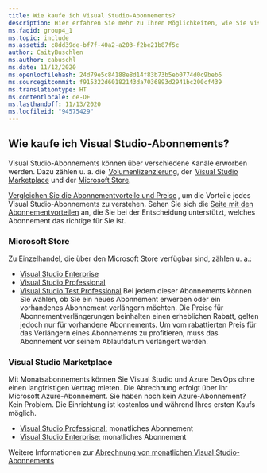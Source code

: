 ```yaml
---
title: Wie kaufe ich Visual Studio-Abonnements?
description: Hier erfahren Sie mehr zu Ihren Möglichkeiten, wie Sie Visual Studio-Abonnements erwerben können.
ms.faqid: group4_1
ms.topic: include
ms.assetid: c8dd39de-bf7f-40a2-a203-f2be21b87f5c
author: CaityBuschlen
ms.author: cabuschl
ms.date: 11/12/2020
ms.openlocfilehash: 24d79e5c84188e8d14f83b73b5eb0774d0c9beb6
ms.sourcegitcommit: f915322d60182143da7036893d2941bc200cf439
ms.translationtype: HT
ms.contentlocale: de-DE
ms.lasthandoff: 11/13/2020
ms.locfileid: "94575429"
---
```

## <a name="how-do-i-purchase-visual-studio-subscriptions"></a>Wie kaufe ich Visual Studio-Abonnements?
Visual Studio-Abonnements können über verschiedene Kanäle erworben werden. Dazu zählen u. a. die  [Volumenlizenzierung](https://www.microsoft.com/licensing/default), der  [Visual Studio Marketplace](https://marketplace.visualstudio.com/subscriptions) und der [Microsoft Store](https://www.microsoft.com/store/collections/visualstudio).  

[Vergleichen Sie die Abonnementvorteile und Preise](https://visualstudio.microsoft.com/vs/pricing/) , um die Vorteile jedes Visual Studio-Abonnements zu verstehen. Sehen Sie sich die [Seite mit den Abonnementvorteilen](https://visualstudio.microsoft.com/vs/benefits/) an, die Sie bei der Entscheidung unterstützt, welches Abonnement das richtige für Sie ist.   

### <a name="microsoft-store"></a>Microsoft Store
Zu Einzelhandel, die über den Microsoft Store verfügbar sind, zählen u. a.: 
- [Visual Studio Enterprise](https://www.microsoft.com/p/visual-studio-enterprise-subscription/dg7gmgf0dst4?activetab=pivot%3aoverviewtab) 
- [Visual Studio Professional](https://www.microsoft.com/p/visual-studio-professional-subscription/dg7gmgf0dst3?activetab=pivot%3aoverviewtab) 
- [Visual Studio Test Professional](https://www.microsoft.com/p/visual-studio-test-professional-subscription/dg7gmgf0dst6?activetab=pivot%3aoverviewtab) Bei jedem dieser Abonnements können Sie wählen, ob Sie ein neues Abonnement erwerben oder ein vorhandenes Abonnement verlängern möchten. Die Preise für Abonnementverlängerungen beinhalten einen erheblichen Rabatt, gelten jedoch nur für vorhandene Abonnements. Um vom rabattierten Preis für das Verlängern eines Abonnements zu profitieren, muss das Abonnement vor seinem Ablaufdatum verlängert werden. 

### <a name="visual-studio-marketplace"></a>Visual Studio Marketplace 
Mit Monatsabonnements können Sie Visual Studio und Azure DevOps ohne einen langfristigen Vertrag mieten. Die Abrechnung erfolgt über Ihr Microsoft Azure-Abonnement. Sie haben noch kein Azure-Abonnement? Kein Problem. Die Einrichtung ist kostenlos und während Ihres ersten Kaufs möglich.  
- [Visual Studio Professional:](https://marketplace.visualstudio.com/items?itemName=ms.vs-professional-monthly) monatliches Abonnement 
- [Visual Studio Enterprise:](https://marketplace.visualstudio.com/items?itemName=ms.vs-enterprise-monthly) monatliches Abonnement 
 
Weitere Informationen zur [Abrechnung von monatlichen Visual Studio-Abonnements](https://docs.microsoft.com/visualstudio/subscriptions/vscloud-billing-faq) 
